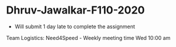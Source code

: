 # Dhruv-Jawalkar-F110-2020
- Will submit 1 day late to complete the assignment 

Team Logistics:
Need4Speed - Weekly meeting time Wed 10:00 am
